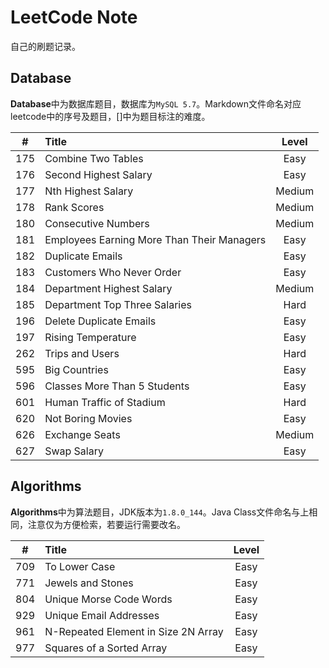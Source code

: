 # LeetCode Note

自己的刷题记录。

## Database

**Database**中为数据库题目，数据库为`MySQL 5.7`。Markdown文件命名对应leetcode中的序号及题目，[]中为题目标注的难度。

|  #  |     Title     |  Level |
|:---:|:--------------|:------:|
|175|Combine Two Tables|Easy|
|176|Second Highest Salary|Easy|
|177|Nth Highest Salary|Medium|
|178|Rank Scores|Medium|
|180|Consecutive Numbers|Medium|
|181|Employees Earning More Than Their Managers|Easy|
|182|Duplicate Emails|Easy|
|183|Customers Who Never Order|Easy|
|184|Department Highest Salary|Medium|
|185|Department Top Three Salaries|Hard|
|196|Delete Duplicate Emails|Easy|
|197|Rising Temperature|Easy|
|262|Trips and Users|Hard|
|595|Big Countries|Easy|
|596|Classes More Than 5 Students|Easy|
|601|Human Traffic of Stadium|Hard|
|620|Not Boring Movies|Easy|
|626|Exchange Seats|Medium|
|627|Swap Salary|Easy|



## Algorithms

**Algorithms**中为算法题目，JDK版本为`1.8.0_144`。Java Class文件命名与上相同，注意仅为方便检索，若要运行需要改名。

|  #  |     Title     |  Level |
|:---:|:--------------|:------:|
|709|To Lower Case|Easy|
|771|Jewels and Stones|Easy|
|804|Unique Morse Code Words|Easy|
|929|Unique Email Addresses|Easy|
|961|N-Repeated Element in Size 2N Array|Easy|
|977|Squares of a Sorted Array|Easy|

